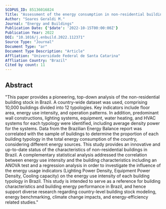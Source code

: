 ```yaml
---
SCOPUS_ID: 85136016824
Title: "Assessment of the energy consumption in non-residential building sector in Brazil"
Author: "Soares Geraldi M."
Journal: "Energy and Buildings"
Publication Date: {'$date': '2022-10-15T00:00:00Z'}
Publication Year: 2022
DOI: "10.1016/j.enbuild.2022.112371"
Source Type: "Journal"
Document Type: "ar"
Document Type Description: "Article"
Affliation: "Universidade Federal de Santa Catarina"
Affliation Country: "Brazil"
Cited by count: 11
---
```


## Abstract
"This paper provides a pioneering, top-down analysis of the non-residential building stock in Brazil. A country-wide dataset was used, comprising 10,000 buildings divided into 12 typologies. Key indicators include floor area, energy use intensity, and operation patterns. In addition, predominant wall constructions, lighting systems, equipment, water heating, and HVAC systems for each typology were identified, including average density power for the systems. Data from the Brazilian Energy Balance report was correlated with the sample of buildings to determine the proportion of each building typology in the total energy consumption of the country, considering different energy sources. This study provides an innovative and up-to-date status of the characteristics of non-residential buildings in Brazil. A complementary statistical analysis addressed the correlation between energy use intensity and the building characteristics including an ANOVA test and a regression analysis in order to investigate the influence of the energy usage indicators (Lighting Power Density, Equipment Power Density, Cooling capacity) on the energy use intensity of each building typology in Brazil. This study is intended to serve as a reference for building characteristics and building energy performance in Brazil, and hence support diverse research regarding country-level building stock modeling, energy benchmarking, climate change impacts, and energy-efficiency related studies."
